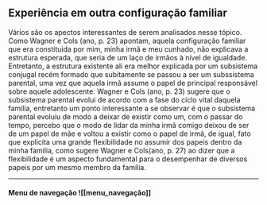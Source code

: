 ## Experiência em outra configuração familiar

Vários são os apectos interessantes de serem analisados nesse tópico. Como Wagner e Cols (ano, p. 23) apontam, aquela configuração familiar que era constituida por mim, minha irmã e meu cunhado, não explicava a estrutura esperada, que seria de um laço de irmãos à nível de igualdade. Entretanto, a estrutura existente ali era melhor explicada por um subsistema conjugal recém formado que subitamente se passou a ser um subssistema parental, uma vez que aquela irmã assume o papel de principal responsável sobre aquele adolescente. Wagner e Cols (ano, p. 23) sugere que o subsistema parental evolui de acordo com a fase do ciclo vital daquela familia, entretanto um ponto interessante a se observar é que o subsistema parental evoluiu de modo a deixar de existir como um, com o passar do tempo, percebo que o modo de lidar da minha irmã comigo deixou de ser de um papel de mãe e voltou a existir como o papel de irmã, de igual, fato que explicita uma grande flexibilidade no assumir dos papeis dentro da minha familia, como sugere Wagner e Cols(ano, p. 27) ao dizer que a flexibilidade é um aspecto fundamental para o desempenhar de diversos papeis por um mesmo membro da família.    


----------------------

#### Menu de navegação ![[menu_navegação]]